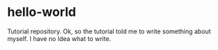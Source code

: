 # hello-world

Tutorial repository.
Ok, so the tutorial told me to write something about myself.
I have no Idea what to write.
